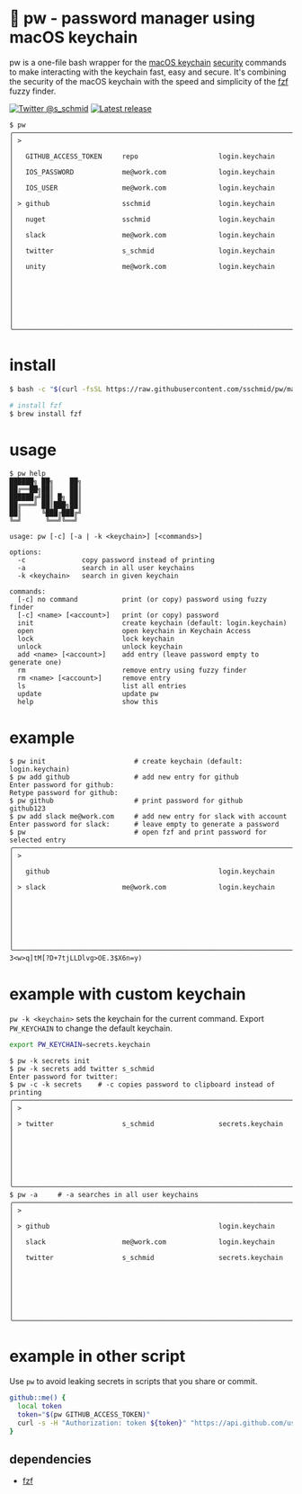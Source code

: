 # 🔐 pw - password manager using macOS keychain

pw is a one-file bash wrapper for the [macOS keychain](https://developer.apple.com/documentation/security/keychain_services) [security](https://ss64.com/osx/security.html) commands to make interacting with the keychain fast, easy and secure. It's combining the security of the macOS keychain with the speed and simplicity of the [fzf](https://github.com/junegunn/fzf) fuzzy finder.

[![Twitter @s_schmid](https://img.shields.io/badge/twitter-follow%20%40s__schmid-blue.svg)](https://twitter.com/intent/follow?original_referer=https%3A%2F%2Fgithub.com%2Fsschmid%2Fpw&screen_name=s_schmid&tw_p=followbutton)
[![Latest release](https://img.shields.io/github/release/sschmid/pw.svg)](https://github.com/sschmid/pw/releases)

```
$ pw
╭──────────────────────────────────────────────────────────────────────────────╮
│ >                                                                            │
│   GITHUB_ACCESS_TOKEN     repo                    login.keychain             │
│   IOS_PASSWORD            me@work.com             login.keychain             │
│   IOS_USER                me@work.com             login.keychain             │
│ > github                  sschmid                 login.keychain             │
│   nuget                   sschmid                 login.keychain             │
│   slack                   me@work.com             login.keychain             │
│   twitter                 s_schmid                login.keychain             │
│   unity                   me@work.com             login.keychain             │
│                                                                              │
│                                                                              │
│                                                                              │
╰──────────────────────────────────────────────────────────────────────────────╯
```

# install

```bash
$ bash -c "$(curl -fsSL https://raw.githubusercontent.com/sschmid/pw/main/install)"

# install fzf
$ brew install fzf
```

# usage

```
$ pw help
██████╗ ██╗    ██╗
██╔══██╗██║    ██║
██████╔╝██║ █╗ ██║
██╔═══╝ ██║███╗██║
██║     ╚███╔███╔╝
╚═╝      ╚══╝╚══╝

usage: pw [-c] [-a | -k <keychain>] [<commands>]

options:
  -c              copy password instead of printing
  -a              search in all user keychains
  -k <keychain>   search in given keychain

commands:
  [-c] no command           print (or copy) password using fuzzy finder
  [-c] <name> [<account>]   print (or copy) password
  init                      create keychain (default: login.keychain)
  open                      open keychain in Keychain Access
  lock                      lock keychain
  unlock                    unlock keychain
  add <name> [<account>]    add entry (leave password empty to generate one)
  rm                        remove entry using fuzzy finder
  rm <name> [<account>]     remove entry
  ls                        list all entries
  update                    update pw
  help                      show this
```

# example

```
$ pw init                      # create keychain (default: login.keychain)
$ pw add github                # add new entry for github
Enter password for github:
Retype password for github:
$ pw github                    # print password for github
github123
$ pw add slack me@work.com     # add new entry for slack with account
Enter password for slack:      # leave empty to generate a password
$ pw                           # open fzf and print password for selected entry
╭──────────────────────────────────────────────────────────────────────────────╮
│ >                                                                            │
│   github                                          login.keychain             │
│ > slack                   me@work.com             login.keychain             │
│                                                                              │
│                                                                              │
│                                                                              │
╰──────────────────────────────────────────────────────────────────────────────╯
3<w>q]tM[?D+7tjLLDlvg>OE.3$X6n=y)
```

# example with custom keychain
`pw -k <keychain>` sets the keychain for the current command.
Export `PW_KEYCHAIN` to change the default keychain.

```bash
export PW_KEYCHAIN=secrets.keychain
```

```
$ pw -k secrets init
$ pw -k secrets add twitter s_schmid
Enter password for twitter:
$ pw -c -k secrets    # -c copies password to clipboard instead of printing
╭──────────────────────────────────────────────────────────────────────────────╮
│ >                                                                            │
│ > twitter                 s_schmid                secrets.keychain           │
│                                                                              │
│                                                                              │
│                                                                              │
╰──────────────────────────────────────────────────────────────────────────────╯
$ pw -a     # -a searches in all user keychains
╭──────────────────────────────────────────────────────────────────────────────╮
│ >                                                                            │
│ > github                                          login.keychain             │
│   slack                   me@work.com             login.keychain             │
│   twitter                 s_schmid                secrets.keychain           │
│                                                                              │
│                                                                              │
│                                                                              │
╰──────────────────────────────────────────────────────────────────────────────╯
```

# example in other script
Use `pw` to avoid leaking secrets in scripts that you share or commit.

```bash
github::me() {
  local token
  token="$(pw GITHUB_ACCESS_TOKEN)"
  curl -s -H "Authorization: token ${token}" "https://api.github.com/user"
}
```

## dependencies
- [fzf](https://github.com/junegunn/fzf)
